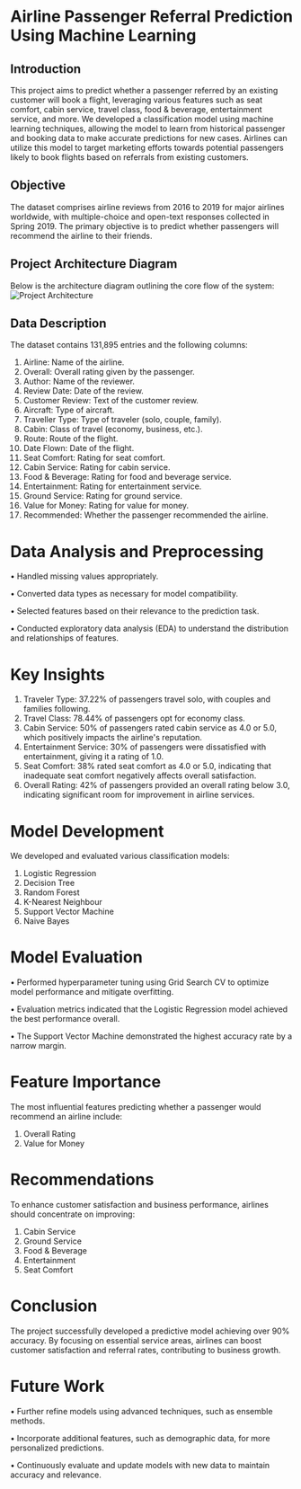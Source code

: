 # Airline Passenger Referral Prediction Using Machine Learning

## Introduction
This project aims to predict whether a passenger referred by an existing customer will book a flight, leveraging various features such as seat comfort, cabin service, travel class, food & beverage, entertainment service, and more. We developed a classification model using machine learning techniques, allowing the model to learn from historical passenger and booking data to make accurate predictions for new cases. Airlines can utilize this model to target marketing efforts towards potential passengers likely to book flights based on referrals from existing customers.

## Objective
The dataset comprises airline reviews from 2016 to 2019 for major airlines worldwide, with multiple-choice and open-text responses collected in Spring 2019. The primary objective is to predict whether passengers will recommend the airline to their friends.

## Project Architecture Diagram
Below is the architecture diagram outlining the core flow of the system:
![Project Architecture](https://github.com/Kaushik-Puttaswamy/Airline_Passenger_Referral_Prediction_Using_Machine_Learning/blob/main/Project%20Architecture.png)

## Data Description
The dataset contains 131,895 entries and the following columns:

1. Airline: Name of the airline.
2. Overall: Overall rating given by the passenger.
3. Author: Name of the reviewer.
4. Review Date: Date of the review.
5. Customer Review: Text of the customer review.
6. Aircraft: Type of aircraft.
7. Traveller Type: Type of traveler (solo, couple, family).
8. Cabin: Class of travel (economy, business, etc.).
9. Route: Route of the flight.
10. Date Flown: Date of the flight.
11. Seat Comfort: Rating for seat comfort.
12. Cabin Service: Rating for cabin service.
13. Food & Beverage: Rating for food and beverage service.
14. Entertainment: Rating for entertainment service.
15. Ground Service: Rating for ground service.
16. Value for Money: Rating for value for money.
17. Recommended: Whether the passenger recommended the airline.

# Data Analysis and Preprocessing
• Handled missing values appropriately.

• Converted data types as necessary for model compatibility.

• Selected features based on their relevance to the prediction task.

• Conducted exploratory data analysis (EDA) to understand the distribution and relationships of features.

# Key Insights
1. Traveler Type: 37.22% of passengers travel solo, with couples and families following.
2. Travel Class: 78.44% of passengers opt for economy class.
3. Cabin Service: 50% of passengers rated cabin service as 4.0 or 5.0, which positively impacts the airline's reputation.
4. Entertainment Service: 30% of passengers were dissatisfied with entertainment, giving it a rating of 1.0.
5. Seat Comfort: 38% rated seat comfort as 4.0 or 5.0, indicating that inadequate seat comfort negatively affects overall satisfaction.
6. Overall Rating: 42% of passengers provided an overall rating below 3.0, indicating significant room for improvement in airline services.

# Model Development
We developed and evaluated various classification models:

1. Logistic Regression
2. Decision Tree
3. Random Forest
4. K-Nearest Neighbour
5. Support Vector Machine
6. Naive Bayes

# Model Evaluation

• Performed hyperparameter tuning using Grid Search CV to optimize model performance and mitigate overfitting.

• Evaluation metrics indicated that the Logistic Regression model achieved the best performance overall.

• The Support Vector Machine demonstrated the highest accuracy rate by a narrow margin.

# Feature Importance
The most influential features predicting whether a passenger would recommend an airline include:
1. Overall Rating
2. Value for Money

# Recommendations
To enhance customer satisfaction and business performance, airlines should concentrate on improving:

1. Cabin Service
2. Ground Service
3. Food & Beverage
4. Entertainment
5. Seat Comfort

# Conclusion
The project successfully developed a predictive model achieving over 90% accuracy. By focusing on essential service areas, airlines can boost customer satisfaction and referral rates, contributing to business growth.

# Future Work
• Further refine models using advanced techniques, such as ensemble methods.

• Incorporate additional features, such as demographic data, for more personalized predictions.

• Continuously evaluate and update models with new data to maintain accuracy and relevance.


